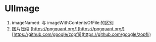 # UIImage

1. imageNamed: 与 imageWithContentsOfFile:的区别
2. 图片压缩 [https://pngquant.org/](https://pngquant.org/)
[https://github.com/google/zopfli](https://github.com/google/zopfli)

